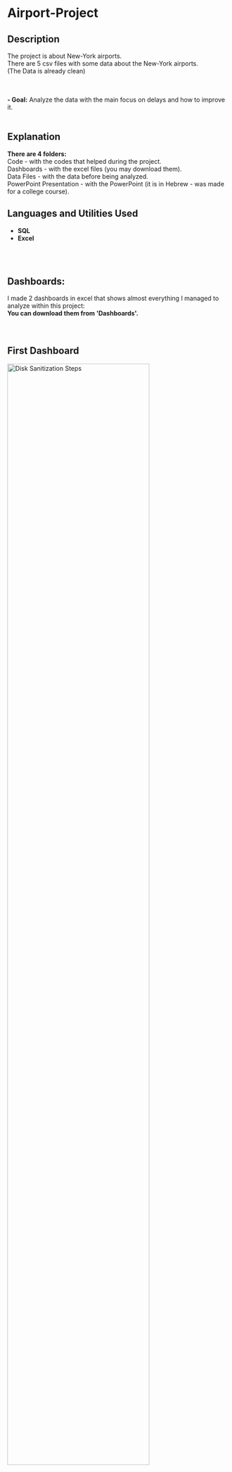 # Airport-Project

<h2>Description</h2>
The project is about New-York airports.<br />
There are 5 csv files with some data about the New-York airports.<br />
(The Data is already clean) <br />
<br />
<br />

<b>- Goal:</b> 
Analyze the data with the main focus on delays and how to improve it.<br />
<br />

<h2>Explanation</h2>
<b>There are 4 folders: </b>
<br />
Code - with the codes that helped during the project. <br />
Dashboards - with the excel files (you may download them). <br />
Data Files - with the data before being analyzed. <br />
PowerPoint Presentation - with the PowerPoint (it is in Hebrew - was made for a college course). <br />


<h2>Languages and Utilities Used</h2>

- <b>SQL</b> 
- <b>Excel</b>
<br />
<br />

<h2>Dashboards:</h2>
I made 2 dashboards in excel that shows almost everything I managed to analyze within this project: <br />
<b> You can download them from 'Dashboards'. </b> <br />
<br />
<br />

<p align="center">
<h2>First Dashboard</h2>
<img src="https://i.imgur.com/jlk1wLv.png" height="80%" width="80%" alt="Disk Sanitization Steps"/>
<br />
<br />
<br />

<h2>Second Dashboard</h2>

<img src="https://i.imgur.com/PteAS4p.png" height="80%" width="80%" alt="Disk Sanitization Steps"/>
<br />
<br />
<br />
</p>


<h2>Summary & Recommendations</h2>
image from the powerpoint presentation<br />
<img src="https://i.imgur.com/nXQvmb9.png" height="80%" width="80%" alt="Disk Sanitization Steps"/>
</p>
